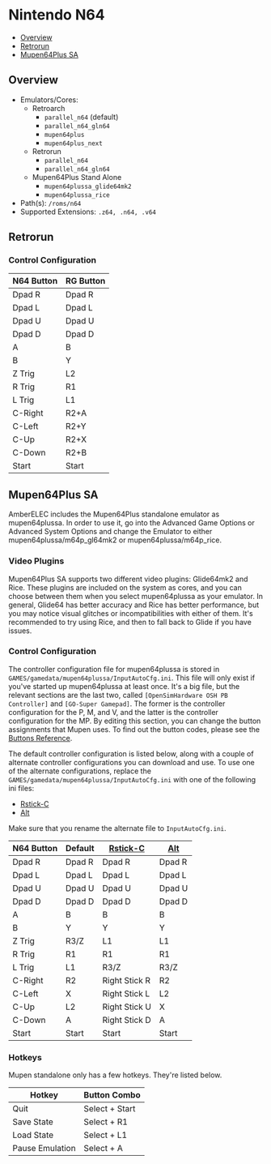# Nintendo N64

- [Overview](#overview)
- [Retrorun](#retrorun)
- [Mupen64Plus SA](#mupen64plus-sa)

## Overview

- Emulators/Cores:
  - Retroarch
    - `parallel_n64` (default)
    - `parallel_n64_gln64`
    - `mupen64plus`
    - `mupen64plus_next`
  - Retrorun
    - `parallel_n64`
    - `parallel_n64_gln64`
  - Mupen64Plus Stand Alone
    - `mupen64plussa_glide64mk2`
    - `mupen64plussa_rice`
- Path(s): `/roms/n64`
- Supported Extensions: `.z64, .n64, .v64`

## Retrorun

### Control Configuration

| N64 Button | RG Button |
|------------|-----------|
| Dpad R     | Dpad R    |
| Dpad L     | Dpad L    |
| Dpad U     | Dpad U    |
| Dpad D     | Dpad D    |
| A          | B         |
| B          | Y         |
| Z Trig     | L2        |
| R Trig     | R1        |
| L Trig     | L1        |
| C-Right    | R2+A      |
| C-Left     | R2+Y      |
| C-Up       | R2+X      |
| C-Down     | R2+B      |
| Start      | Start     |

## Mupen64Plus SA

AmberELEC includes the Mupen64Plus standalone emulator as mupen64plussa. In order to use it, go into the Advanced Game Options or Advanced System Options and change the Emulator to either mupen64plussa/m64p_gl64mk2 or mupen64plussa/m64p_rice.

### Video Plugins

Mupen64Plus SA supports two different video plugins: Glide64mk2 and Rice. These plugins are included on the system as cores, and you can choose between them when you select mupen64plussa as your emulator. In general, Glide64 has better accuracy and Rice has better performance, but you may notice visual glitches or incompatibilities with either of them. It's recommended to try using Rice, and then to fall back to Glide if you have issues.

### Control Configuration

The controller configuration file for mupen64plussa is stored in `GAMES/gamedata/mupen64plussa/InputAutoCfg.ini`. This file will only exist if you've started up mupen64plussa at least once. It's a big file, but the relevant sections are the last two, called `[OpenSimHardware OSH PB Controller]` and `[GO-Super Gamepad]`. The former is the controller configuration for the P, M, and V, and the latter is the controller configuration for the MP. By editing this section, you can change the button assignments that Mupen uses. To find out the button codes, please see the [Buttons Reference](Advanced-Topics#buttons-reference).

The default controller configuration is listed below, along with a couple of alternate controller configurations you can download and use. To use one of the alternate configurations, replace the `GAMES/gamedata/mupen64plussa/InputAutoCfg.ini` with one of the following ini files:

- [Rstick-C](resources/mupen64plussa/InputAutoCfg-Rstick-C.ini)
- [Alt](resources/mupen64plussa/InputAutoCfg-Alt.ini)

Make sure that you rename the alternate file to `InputAutoCfg.ini`.

| N64 Button | Default | [Rstick-C](resources/mupen64plussa/InputAutoCfg-Rstick-C.ini) | [Alt](resources/mupen64plussa/InputAutoCfg-Alt.ini) |
|------------|---------|-------------------|--------|
| Dpad R     | Dpad R  | Dpad R            | Dpad R |
| Dpad L     | Dpad L  | Dpad L            | Dpad L |
| Dpad U     | Dpad U  | Dpad U            | Dpad U |
| Dpad D     | Dpad D  | Dpad D            | Dpad D |
| A          | B       | B                 | B      |
| B          | Y       | Y                 | Y      |
| Z Trig     | R3/Z    | L1                | L1     |
| R Trig     | R1      | R1                | R1     |
| L Trig     | L1      | R3/Z              | R3/Z   |
| C-Right    | R2      | Right Stick R     | R2     |
| C-Left     | X       | Right Stick L     | L2     |
| C-Up       | L2      | Right Stick U     | X      |
| C-Down     | A       | Right Stick D     | A      |
| Start      | Start   | Start             | Start  |

### Hotkeys

Mupen standalone only has a few hotkeys. They're listed below.

| Hotkey          | Button Combo   |
|-----------------|----------------|
| Quit            | Select + Start |
| Save State      | Select + R1    |
| Load State      | Select + L1    |
| Pause Emulation | Select + A     |
